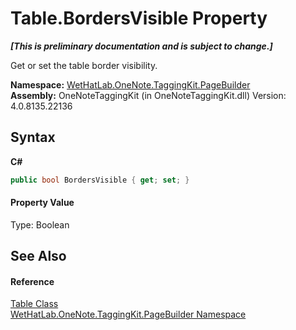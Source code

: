 # Table.BordersVisible Property 
 _**\[This is preliminary documentation and is subject to change.\]**_

Get or set the table border visibility.

**Namespace:**&nbsp;<a href="56352230-71f2-f4b7-63a8-983965663af5.md">WetHatLab.OneNote.TaggingKit.PageBuilder</a><br />**Assembly:**&nbsp;OneNoteTaggingKit (in OneNoteTaggingKit.dll) Version: 4.0.8135.22136

## Syntax

**C#**<br />
``` C#
public bool BordersVisible { get; set; }
```


#### Property Value
Type: Boolean

## See Also


#### Reference
<a href="27dfc48a-6070-557b-cdfa-2152403138b3.md">Table Class</a><br /><a href="56352230-71f2-f4b7-63a8-983965663af5.md">WetHatLab.OneNote.TaggingKit.PageBuilder Namespace</a><br />